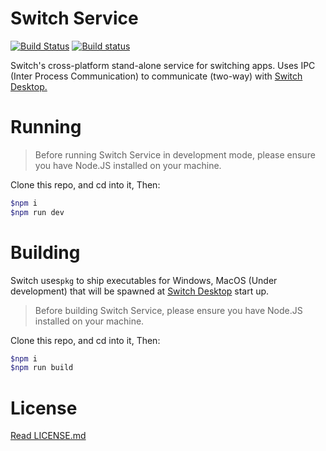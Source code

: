 # Switch Service

[![Build Status](https://travis-ci.org/ahkohd/switch.svg?branch=master)](https://travis-ci.org/ahkohd/switch) [![Build status](https://ci.appveyor.com/api/projects/status/gbm5k5qc2l32s8iv?svg=true)](https://ci.appveyor.com/project/ahkohd/switch)

Switch's cross-platform stand-alone service for switching apps. Uses IPC (Inter Process Communication) to communicate (two-way) with [Switch Desktop.](https://github.com/ahkohd/switch-desktop)

# Running

> Before running Switch Service in development mode, please ensure you have Node.JS installed on your machine.

Clone this repo, and cd into it, Then:

```bash
$npm i
$npm run dev
```

# Building

Switch uses`pkg` to ship executables for Windows, MacOS (Under development) that will be spawned at [Switch Desktop](http://ahkohd.github.com/switch-desktop) start up.

> Before building Switch Service, please ensure you have Node.JS installed on your machine.

Clone this repo, and cd into it, Then:

```bash
$npm i
$npm run build
```

# License

[Read LICENSE.md](./LICENSE.md)
